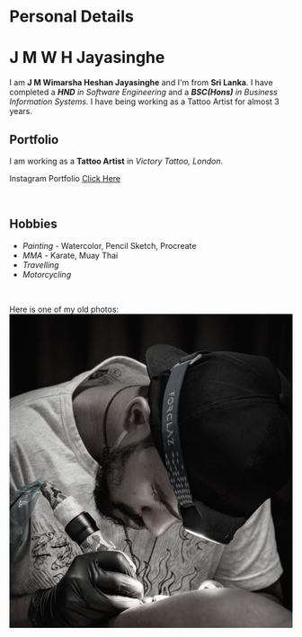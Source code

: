 # Personal Details

# J M W H Jayasinghe

I am **J M Wimarsha Heshan Jayasinghe** and I'm from **Sri Lanka**. I have completed a ***HND** in Software Engineering* and a ***BSC(Hons)** in Business Information Systems*. I have being working as a Tattoo Artist for almost 3 years.

## Portfolio

I am working as a **Tattoo Artist** in *Victory Tattoo, London*.

Instagram Portfolio [Click Here](https://www.instagram.com/hebihash?igsh=NHMycnVjOGJ4Nmxr) 

<br>

## Hobbies
 - *Painting* - Watercolor, Pencil Sketch, Procreate
 - *MMA* - Karate, Muay Thai
 - *Travelling*
 - *Motorcycling*

<br>

Here is one of my old photos:
![Personal Image](images/001.PNG)

